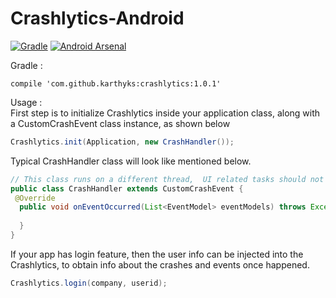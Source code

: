 
# Crashlytics-Android
[![Gradle](https://img.shields.io/badge/gradle-1.0.1-green.svg)](https://bintray.com/karthik-logs/karthyks/Crashlytics)
[![Android Arsenal]( https://img.shields.io/badge/Android%20Arsenal-Crashlytics-green.svg?style=flat )]( https://android-arsenal.com/details/1/6509 )


Gradle : <br/>
```
compile 'com.github.karthyks:crashlytics:1.0.1'
```

Usage :<br/>
First step is to initialize Crashlytics inside your application class, along with a CustomCrashEvent class instance, as shown below

```java
Crashlytics.init(Application, new CrashHandler());
```
Typical CrashHandler class will look like mentioned below.

```java
// This class runs on a different thread,  UI related tasks should not be executed inside this class.
public class CrashHandler extends CustomCrashEvent {
 @Override
  public void onEventOccurred(List<EventModel> eventModels) throws Exception {
    
  }
}
```
If your app has login feature, then the user info can be injected into the Crashlytics, to obtain info about the crashes and events once happened.

```java
Crashlytics.login(company, userid);
```







